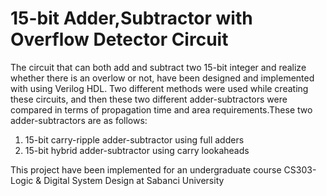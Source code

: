 # 15-bit Adder,Subtractor with Overflow Detector Circuit

The circuit that can both add and subtract two 15-bit integer and realize whether there is an overlow or not, have been designed and implemented with using Verilog HDL. Two different methods were used while creating these circuits, and then these two different adder-subtractors were compared in terms of propagation time and area requirements.These two adder-subtractors are as follows:

1.	15-bit carry-ripple adder-subtractor using full adders
2.	15-bit hybrid adder-subtractor using carry lookaheads 

This project have been implemented for an undergraduate course CS303-Logic & Digital System Design at Sabanci University
